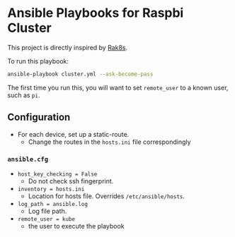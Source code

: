 # Ansible Playbooks for Raspbi Cluster

This project is directly inspired by [Rak8s](https://github.com/rak8s/rak8s).

To run this playbook:

```bash
ansible-playbook cluster.yml --ask-become-pass
```

The first time you run this, you will want to set `remote_user` to a known user, such as `pi`.

## Configuration

* For each device, set up a static-route.
  * Change the routes in the `hosts.ini` file correspondingly

### `ansible.cfg`

* `host_key_checking = False`
  * Do not check ssh fingerprint.
* `inventory = hosts.ini`
  * Location for hosts file. Overrides `/etc/ansible/hosts`.
* `log_path = ansible.log`
  * Log file path.
* `remote_user = kube`
  * the user to execute the playbook
